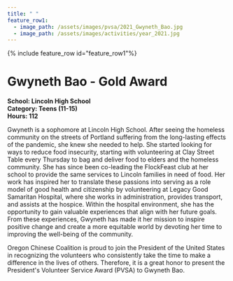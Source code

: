 ```yaml
---
title: " "
feature_row1:
  - image_path: /assets/images/pvsa/2021_Gwyneth_Bao.jpg
  - image_path: /assets/images/activities/year_2021.jpg
---
```


{% include feature_row id="feature_row1"%}

# Gwyneth Bao - Gold Award

**School: Lincoln High School**  
**Category: Teens (11-15)**  
**Hours: 112**  

Gwyneth is a sophomore at Lincoln High School. After seeing the homeless community on the streets of Portland suffering from the long-lasting effects of the pandemic, she knew she needed to help. She started looking for ways to reduce food insecurity, starting with volunteering at Clay Street Table every Thursday to bag and deliver food to elders and the homeless community. She has since been co-leading the FlockFeast club at her school to provide the same services to Lincoln families in need of food. Her work has inspired her to translate these passions into serving as a role model of good health and citizenship by volunteering at Legacy Good Samaritan Hospital, where she works in administration, provides transport, and assists at the hospice. Within the hospital environment, she has the opportunity to gain valuable experiences that align with her future goals. From these experiences, Gwyneth has made it her mission to inspire positive change and create a more equitable world by devoting her time to improving the well-being of the community.  

Oregon Chinese Coalition is proud to join the President of the United States in recognizing the volunteers who consistently take the time to make a difference in the lives of others. Therefore, it is a great honor to present the President's Volunteer Service Award (PVSA) to Gwyneth Bao.
